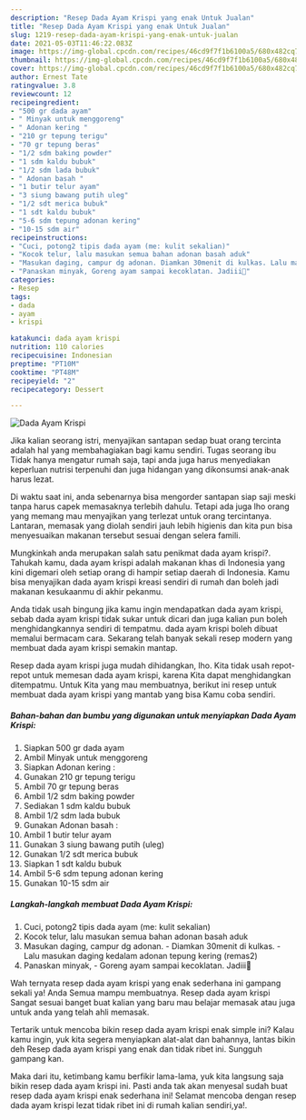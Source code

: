 ```yaml
---
description: "Resep Dada Ayam Krispi yang enak Untuk Jualan"
title: "Resep Dada Ayam Krispi yang enak Untuk Jualan"
slug: 1219-resep-dada-ayam-krispi-yang-enak-untuk-jualan
date: 2021-05-03T11:46:22.083Z
image: https://img-global.cpcdn.com/recipes/46cd9f7f1b6100a5/680x482cq70/dada-ayam-krispi-foto-resep-utama.jpg
thumbnail: https://img-global.cpcdn.com/recipes/46cd9f7f1b6100a5/680x482cq70/dada-ayam-krispi-foto-resep-utama.jpg
cover: https://img-global.cpcdn.com/recipes/46cd9f7f1b6100a5/680x482cq70/dada-ayam-krispi-foto-resep-utama.jpg
author: Ernest Tate
ratingvalue: 3.8
reviewcount: 12
recipeingredient:
- "500 gr dada ayam"
- " Minyak untuk menggoreng"
- " Adonan kering "
- "210 gr tepung terigu"
- "70 gr tepung beras"
- "1/2 sdm baking powder"
- "1 sdm kaldu bubuk"
- "1/2 sdm lada bubuk"
- " Adonan basah "
- "1 butir telur ayam"
- "3 siung bawang putih uleg"
- "1/2 sdt merica bubuk"
- "1 sdt kaldu bubuk"
- "5-6 sdm tepung adonan kering"
- "10-15 sdm air"
recipeinstructions:
- "Cuci, potong2 tipis dada ayam (me: kulit sekalian)"
- "Kocok telur, lalu masukan semua bahan adonan basah aduk"
- "Masukan daging, campur dg adonan. Diamkan 30menit di kulkas. Lalu masukan daging kedalam adonan tepung kering (remas2)"
- "Panaskan minyak, Goreng ayam sampai kecoklatan. Jadiii🥰"
categories:
- Resep
tags:
- dada
- ayam
- krispi

katakunci: dada ayam krispi 
nutrition: 110 calories
recipecuisine: Indonesian
preptime: "PT10M"
cooktime: "PT48M"
recipeyield: "2"
recipecategory: Dessert

---
```



![Dada Ayam Krispi](https://img-global.cpcdn.com/recipes/46cd9f7f1b6100a5/680x482cq70/dada-ayam-krispi-foto-resep-utama.jpg)

Jika kalian seorang istri, menyajikan santapan sedap buat orang tercinta adalah hal yang membahagiakan bagi kamu sendiri. Tugas seorang ibu Tidak hanya mengatur rumah saja, tapi anda juga harus menyediakan keperluan nutrisi terpenuhi dan juga hidangan yang dikonsumsi anak-anak harus lezat.

Di waktu  saat ini, anda sebenarnya bisa mengorder santapan siap saji meski tanpa harus capek memasaknya terlebih dahulu. Tetapi ada juga lho orang yang memang mau menyajikan yang terlezat untuk orang tercintanya. Lantaran, memasak yang diolah sendiri jauh lebih higienis dan kita pun bisa menyesuaikan makanan tersebut sesuai dengan selera famili. 



Mungkinkah anda merupakan salah satu penikmat dada ayam krispi?. Tahukah kamu, dada ayam krispi adalah makanan khas di Indonesia yang kini digemari oleh setiap orang di hampir setiap daerah di Indonesia. Kamu bisa menyajikan dada ayam krispi kreasi sendiri di rumah dan boleh jadi makanan kesukaanmu di akhir pekanmu.

Anda tidak usah bingung jika kamu ingin mendapatkan dada ayam krispi, sebab dada ayam krispi tidak sukar untuk dicari dan juga kalian pun boleh menghidangkannya sendiri di tempatmu. dada ayam krispi boleh dibuat memalui bermacam cara. Sekarang telah banyak sekali resep modern yang membuat dada ayam krispi semakin mantap.

Resep dada ayam krispi juga mudah dihidangkan, lho. Kita tidak usah repot-repot untuk memesan dada ayam krispi, karena Kita dapat menghidangkan ditempatmu. Untuk Kita yang mau membuatnya, berikut ini resep untuk membuat dada ayam krispi yang mantab yang bisa Kamu coba sendiri.

<!--inarticleads1-->

##### Bahan-bahan dan bumbu yang digunakan untuk menyiapkan Dada Ayam Krispi:

1. Siapkan 500 gr dada ayam
1. Ambil  Minyak untuk menggoreng
1. Siapkan  Adonan kering :
1. Gunakan 210 gr tepung terigu
1. Ambil 70 gr tepung beras
1. Ambil 1/2 sdm baking powder
1. Sediakan 1 sdm kaldu bubuk
1. Ambil 1/2 sdm lada bubuk
1. Gunakan  Adonan basah :
1. Ambil 1 butir telur ayam
1. Gunakan 3 siung bawang putih (uleg)
1. Gunakan 1/2 sdt merica bubuk
1. Siapkan 1 sdt kaldu bubuk
1. Ambil 5-6 sdm tepung adonan kering
1. Gunakan 10-15 sdm air




<!--inarticleads2-->

##### Langkah-langkah membuat Dada Ayam Krispi:

1. Cuci, potong2 tipis dada ayam (me: kulit sekalian)
1. Kocok telur, lalu masukan semua bahan adonan basah aduk
1. Masukan daging, campur dg adonan. - Diamkan 30menit di kulkas. - Lalu masukan daging kedalam adonan tepung kering (remas2)
1. Panaskan minyak, - Goreng ayam sampai kecoklatan. Jadiii🥰




Wah ternyata resep dada ayam krispi yang enak sederhana ini gampang sekali ya! Anda Semua mampu membuatnya. Resep dada ayam krispi Sangat sesuai banget buat kalian yang baru mau belajar memasak atau juga untuk anda yang telah ahli memasak.

Tertarik untuk mencoba bikin resep dada ayam krispi enak simple ini? Kalau kamu ingin, yuk kita segera menyiapkan alat-alat dan bahannya, lantas bikin deh Resep dada ayam krispi yang enak dan tidak ribet ini. Sungguh gampang kan. 

Maka dari itu, ketimbang kamu berfikir lama-lama, yuk kita langsung saja bikin resep dada ayam krispi ini. Pasti anda tak akan menyesal sudah buat resep dada ayam krispi enak sederhana ini! Selamat mencoba dengan resep dada ayam krispi lezat tidak ribet ini di rumah kalian sendiri,ya!.

